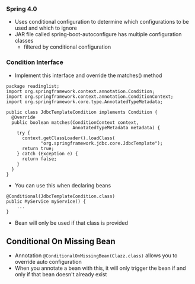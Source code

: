 ### Spring 4.0
- Uses conditional configuration to determine which configurations to be used and which to ignore
- JAR file called spring-boot-autoconfigure has multiple configuration classes
	- filtered by conditional configuration
### Condition Interface
- Implement this interface and override the matches() method
```
package readinglist;
import org.springframework.context.annotation.Condition;
import org.springframework.context.annotation.ConditionContext;
import org.springframework.core.type.AnnotatedTypeMetadata;

public class JdbcTemplateCondition implements Condition {
  @Override
  public boolean matches(ConditionContext context,
                         AnnotatedTypeMetadata metadata) {
    try {
      context.getClassLoader().loadClass(
             "org.springframework.jdbc.core.JdbcTemplate");
      return true;
    } catch (Exception e) {
      return false;
    }
  }
}
```
* You can use this when declaring beans
```
@Conditional(JdbcTemplateCondition.class)
public MyService myService() {
    ...
}
```
* Bean will only be used if that class is provided
## Conditional On Missing Bean
* Annotation `@ConditionalOnMissingBean(Clazz.class)` allows you to override auto configuration
* When you annotate a bean with this, it will only trigger the bean if and only if that bean doesn't already exist